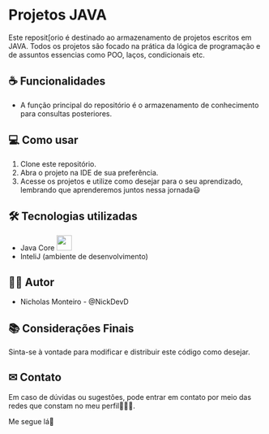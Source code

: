 # Projetos JAVA

Este reposit[orio é destinado ao armazenamento de projetos escritos em JAVA. Todos os projetos são focado na prática da lógica de programação e de assuntos essencias como POO, laços, condicionais etc.

## ☕ Funcionalidades

* A função principal do repositório é o armazenamento de conhecimento para consultas posteriores.

## 💻 Como usar

1. Clone este repositório.
2. Abra o projeto na IDE de sua preferência.
3. Acesse os projetos e utilize como desejar para o seu aprendizado, lembrando que aprenderemos juntos nessa jornada😃

## 🛠 Tecnologias utilizadas

* Java Core <img width="30" height = "30" src="https://cdn.jsdelivr.net/gh/devicons/devicon@latest/icons/java/java-original-wordmark.svg" />
* InteliJ (ambiente de desenvolvimento)

## 👨‍💻 Autor

* Nicholas Monteiro - @NickDevD

## 📚 Considerações Finais

Sinta-se à vontade para modificar e distribuir este código como desejar.

## ✉ Contato

Em caso de dúvidas ou sugestões, pode entrar em contato por meio das redes que constam no meu perfil👩🏾‍💻.

Me segue lá🚀
